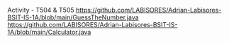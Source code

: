 Activity - T504 & T505
https://github.com/LABISORES/Adrian-Labisores-BSIT-IS-1A/blob/main/GuessTheNumber.java
https://github.com/LABISORES/Adrian-Labisores-BSIT-IS-1A/blob/main/Calculator.java
